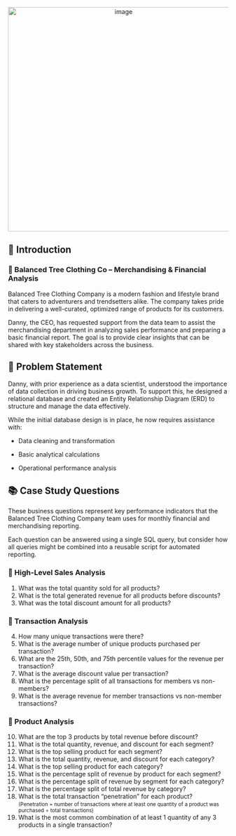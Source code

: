 
<p align="center">
  <img width="512" height="512" alt="image" src="https://github.com/user-attachments/assets/97b6e6a8-28fd-482a-a711-65739208388f" />
</p>
<h2>📌 Introduction</h2>

<h3>🧥 Balanced Tree Clothing Co – Merchandising & Financial Analysis</h3>

<p>
Balanced Tree Clothing Company is a modern fashion and lifestyle brand that caters to adventurers and trendsetters alike. The company takes pride in delivering a well-curated, optimized range of products for its customers.
</p>

<p>
Danny, the CEO, has requested support from the data team to assist the merchandising department in analyzing sales performance and preparing a basic financial report. The goal is to provide clear insights that can be shared with key stakeholders across the business.
</p>

<h2>🧩 Problem Statement</h2>

Danny, with prior experience as a data scientist, understood the importance of data collection in driving business growth. To support this, he designed a relational database and created an Entity Relationship Diagram (ERD) to structure and manage the data effectively.

While the initial database design is in place, he now requires assistance with:

- Data cleaning and transformation

- Basic analytical calculations

- Operational performance analysis
</p>

<h2>📚 Case Study Questions</h2>

<p>
These business questions represent key performance indicators that the Balanced Tree Clothing Company team uses for monthly financial and merchandising reporting. 
</p>
<p>
Each question can be answered using a single SQL query, but consider how all queries might be combined into a reusable script for automated reporting.
</p>

<h3>🧾 High-Level Sales Analysis</h3>

<ol>
  <li>What was the total quantity sold for all products?</li>
  <li>What is the total generated revenue for all products before discounts?</li>
  <li>What was the total discount amount for all products?</li>
</ol>

<h3>🧮 Transaction Analysis</h3>

<ol start="4">
  <li>How many unique transactions were there?</li>
  <li>What is the average number of unique products purchased per transaction?</li>
  <li>What are the 25th, 50th, and 75th percentile values for the revenue per transaction?</li>
  <li>What is the average discount value per transaction?</li>
  <li>What is the percentage split of all transactions for members vs non-members?</li>
  <li>What is the average revenue for member transactions vs non-member transactions?</li>
</ol>

<h3>👕 Product Analysis</h3>

<ol start="10">
  <li>What are the top 3 products by total revenue before discount?</li>
  <li>What is the total quantity, revenue, and discount for each segment?</li>
  <li>What is the top selling product for each segment?</li>
  <li>What is the total quantity, revenue, and discount for each category?</li>
  <li>What is the top selling product for each category?</li>
  <li>What is the percentage split of revenue by product for each segment?</li>
  <li>What is the percentage split of revenue by segment for each category?</li>
  <li>What is the percentage split of total revenue by category?</li>
  <li>What is the total transaction “penetration” for each product?<br/><small>(Penetration = number of transactions where at least one quantity of a product was purchased ÷ total transactions)</small></li>
  <li>What is the most common combination of at least 1 quantity of any 3 products in a single transaction?</li>
</ol>





